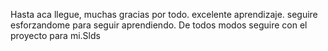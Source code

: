 Hasta aca llegue, muchas gracias por todo. excelente aprendizaje. seguire esforzandome para seguir aprendiendo. De todos modos seguire con el proyecto para mi.Slds
